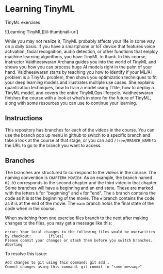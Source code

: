 # Learning TinyML
TinyML exercises

![Learning TinyML][lil-thumbnail-url] 

While you may not realize it, TinyML probably affects your life in some way on a daily basis. If you have a smartphone or IoT device that features voice activation, facial recognition, audio detection, or other functions that employ machine learning algorithms, you have TinyML to thank. In this course, instructor Vaidheeswaran Archana
guides you into the world of TinyML and shows you how you can process huge AI models right in the palm of your hand. Vaidheeswaran starts by teaching you how to identify if your ML/AI problem is a TinyML problem, then shows you optimization techniques to fit your deep learning models and illustrates multiple use cases. She explains quantization techniques, how to train a model using Tflite, how to deploy a TinyML model, and covers the entire TinyMLOps lifecycle. Vaidheeswaran finishes the course with a look at what’s in store for the future of TinyML, along with some resources you can use to continue your learning.

## Instructions
This repository has branches for each of the videos in the course. You can use the branch pop up menu in github to switch to a specific branch and take a look at the course at that stage, or you can add `/tree/BRANCH_NAME` to the URL to go to the branch you want to access.

## Branches
The branches are structured to correspond to the videos in the course. The naming convention is `CHAPTER#_MOVIE#`. As an example, the branch named `02_03` corresponds to the second chapter and the third video in that chapter. 
Some branches will have a beginning and an end state. These are marked with the letters `b` for "beginning" and `e` for "end". The `b` branch contains the code as it is at the beginning of the movie. The `e` branch contains the code as it is at the end of the movie. The `main` branch holds the final state of the code when in the course.

When switching from one exercise files branch to the next after making changes to the files, you may get a message like this:

    error: Your local changes to the following files would be overwritten by checkout:        [files]
    Please commit your changes or stash them before you switch branches.
    Aborting

To resolve this issue:
	
    Add changes to git using this command: git add .
	Commit changes using this command: git commit -m "some message"

